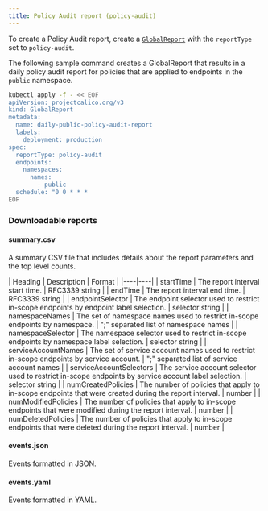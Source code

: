 ```yaml
---
title: Policy Audit report (policy-audit)
---
```


To create a Policy Audit report, create a [`GlobalReport`](../calicoctl/resources/globalreport) with the `reportType` 
set to `policy-audit`.

The following sample command creates a GlobalReport that results in a daily policy audit report for
policies that are applied to endpoints in the `public` namespace.


```bash
kubectl apply -f - << EOF
apiVersion: projectcalico.org/v3
kind: GlobalReport
metadata:
  name: daily-public-policy-audit-report
  labels:
    deployment: production
spec:
  reportType: policy-audit
  endpoints:
    namespaces:
      names:
        - public
  schedule: "0 0 * * *
EOF
```

### Downloadable reports

#### summary.csv

A summary CSV file that includes details about the report parameters and the top level counts.

| Heading | Description | Format |
|----|----|
| startTime               | The report interval start time. | RFC3339 string |
| endTime                 | The report interval end time. | RFC3339 string |
| endpointSelector        | The endpoint selector used to restrict in-scope endpoints by endpoint label selection. | selector string |
| namespaceNames          | The set of namespace names used to restrict in-scope endpoints by namespace. | ";" separated list of namespace names |
| namespaceSelector       | The namespace selector used to restrict in-scope endpoints by namespace label selection. | selector string |
| serviceAccountNames     | The set of service account names used to restrict in-scope endpoints by service account. | ";" separated list of service account names |
| serviceAccountSelectors | The service account selector used to restrict in-scope endpoints by service account label selection. | selector string |
| numCreatedPolicies      | The number of policies that apply to in-scope endpoints that were created during the report interval. | number |
| numModifiedPolicies     | The number of policies that apply to in-scope endpoints that were modified during the report interval. | number |
| numDeletedPolicies      | The number of policies that apply to in-scope endpoints that were deleted during the report interval. | number |

#### events.json

Events formatted in JSON.

#### events.yaml

Events formatted in YAML.
